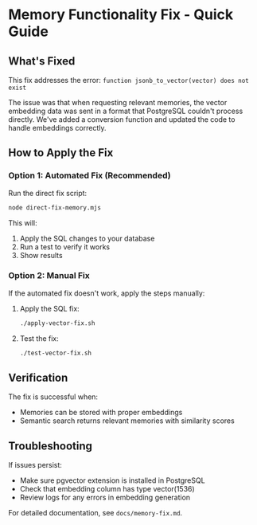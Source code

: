 # Memory Functionality Fix - Quick Guide

## What's Fixed

This fix addresses the error: `function jsonb_to_vector(vector) does not exist`

The issue was that when requesting relevant memories, the vector embedding data was sent in a format that PostgreSQL couldn't process directly. We've added a conversion function and updated the code to handle embeddings correctly.

## How to Apply the Fix

### Option 1: Automated Fix (Recommended)

Run the direct fix script:

```bash
node direct-fix-memory.mjs
```

This will:

1. Apply the SQL changes to your database
2. Run a test to verify it works
3. Show results

### Option 2: Manual Fix

If the automated fix doesn't work, apply the steps manually:

1. Apply the SQL fix:

   ```bash
   ./apply-vector-fix.sh
   ```

2. Test the fix:
   ```bash
   ./test-vector-fix.sh
   ```

## Verification

The fix is successful when:

- Memories can be stored with proper embeddings
- Semantic search returns relevant memories with similarity scores

## Troubleshooting

If issues persist:

- Make sure pgvector extension is installed in PostgreSQL
- Check that embedding column has type vector(1536)
- Review logs for any errors in embedding generation

For detailed documentation, see `docs/memory-fix.md`.
